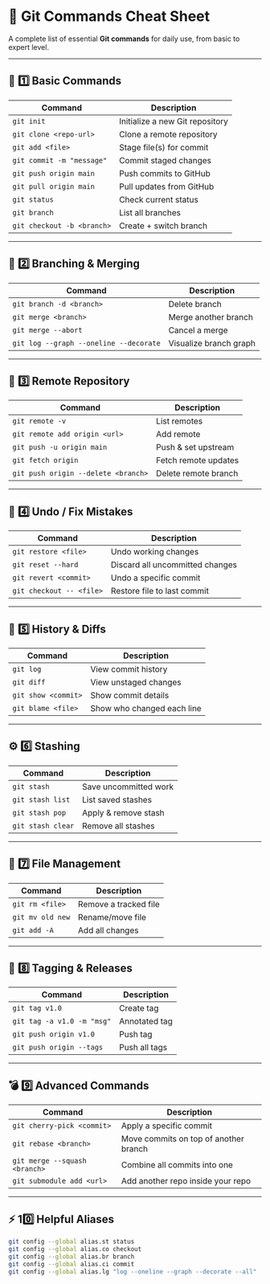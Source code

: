 # 🧠 Git Commands Cheat Sheet

A complete list of essential **Git commands** for daily use, from basic to expert level.

---

## 🧱 1️⃣ Basic Commands

| Command | Description |
|----------|--------------|
| `git init` | Initialize a new Git repository |
| `git clone <repo-url>` | Clone a remote repository |
| `git add <file>` | Stage file(s) for commit |
| `git commit -m "message"` | Commit staged changes |
| `git push origin main` | Push commits to GitHub |
| `git pull origin main` | Pull updates from GitHub |
| `git status` | Check current status |
| `git branch` | List all branches |
| `git checkout -b <branch>` | Create + switch branch |

---

## 🌿 2️⃣ Branching & Merging

| Command | Description |
|----------|--------------|
| `git branch -d <branch>` | Delete branch |
| `git merge <branch>` | Merge another branch |
| `git merge --abort` | Cancel a merge |
| `git log --graph --oneline --decorate` | Visualize branch graph |

---

## 🔄 3️⃣ Remote Repository

| Command | Description |
|----------|--------------|
| `git remote -v` | List remotes |
| `git remote add origin <url>` | Add remote |
| `git push -u origin main` | Push & set upstream |
| `git fetch origin` | Fetch remote updates |
| `git push origin --delete <branch>` | Delete remote branch |

---

## 🧩 4️⃣ Undo / Fix Mistakes

| Command | Description |
|----------|--------------|
| `git restore <file>` | Undo working changes |
| `git reset --hard` | Discard all uncommitted changes |
| `git revert <commit>` | Undo a specific commit |
| `git checkout -- <file>` | Restore file to last commit |

---

## 🧠 5️⃣ History & Diffs

| Command | Description |
|----------|--------------|
| `git log` | View commit history |
| `git diff` | View unstaged changes |
| `git show <commit>` | Show commit details |
| `git blame <file>` | Show who changed each line |

---

## ⚙️ 6️⃣ Stashing

| Command | Description |
|----------|--------------|
| `git stash` | Save uncommitted work |
| `git stash list` | List saved stashes |
| `git stash pop` | Apply & remove stash |
| `git stash clear` | Remove all stashes |

---

## 🧱 7️⃣ File Management

| Command | Description |
|----------|--------------|
| `git rm <file>` | Remove a tracked file |
| `git mv old new` | Rename/move file |
| `git add -A` | Add all changes |

---

## 🧩 8️⃣ Tagging & Releases

| Command | Description |
|----------|--------------|
| `git tag v1.0` | Create tag |
| `git tag -a v1.0 -m "msg"` | Annotated tag |
| `git push origin v1.0` | Push tag |
| `git push origin --tags` | Push all tags |

---

## 💣 9️⃣ Advanced Commands

| Command | Description |
|----------|--------------|
| `git cherry-pick <commit>` | Apply a specific commit |
| `git rebase <branch>` | Move commits on top of another branch |
| `git merge --squash <branch>` | Combine all commits into one |
| `git submodule add <url>` | Add another repo inside your repo |

---

## ⚡ 10️⃣ Helpful Aliases

```bash
git config --global alias.st status
git config --global alias.co checkout
git config --global alias.br branch
git config --global alias.ci commit
git config --global alias.lg "log --oneline --graph --decorate --all"
